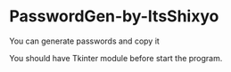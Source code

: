 # PasswordGen-by-ItsShixyo
You can generate passwords and copy it


You should have Tkinter module before start the program.
